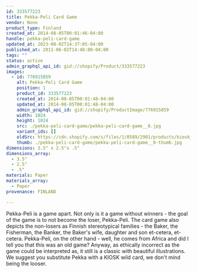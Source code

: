 ```yaml
---
id: 333577223
title: Pekka-Peli Card Game
vendor: None
product_type: Finland
created_at: 2014-08-05T00:01:46-04:00
handle: pekka-peli-card-game
updated_at: 2023-08-02T14:37:05-04:00
published_at: 2011-06-02T14:48:00-04:00
tags: ""
status: active
admin_graphql_api_id: gid://shopify/Product/333577223
images:
  - id: 776915859
    alt: Pekka-Peli Card Game
    position: 1
    product_id: 333577223
    created_at: 2014-08-05T00:01:48-04:00
    updated_at: 2014-08-05T00:01:48-04:00
    admin_graphql_api_id: gid://shopify/ProductImage/776915859
    width: 1024
    height: 1024
    src: ./pekka-peli-card-game/pekka-peli-card-game__0.jpg
    variant_ids: []
    oldSrc: https://cdn.shopify.com/s/files/1/0589/2901/products/kiosk_fi_PEKKAPELI.jpeg?v=1407211308
    thumb: ./pekka-peli-card-game/pekka-peli-card-game__0-thumb.jpg
dimensions: 3.5" x 2.5"x .5"
dimensions_array:
  - 3.5"
  - 2.5"
  - .5"
materials: Paper
materials_array:
  - Paper
provenance: FINLAND

---
```


Pekka-Peli is a game apart. Not only is it a game without winners - the goal of the game is to not become the loser, Pekka-Peli. The card game also depicts the non-losers as Finnish stereotypical families - the Baker, the Fisherman, the Banker, the Baker's wife, daughter and son et-cetera, et-cetera. Pekka-Peli, on the other hand - well, he comes from Africa and did I tell you that this was an old game? Anyway, as ethically incorrect as the game could be interpreted as, it still is a classic with beautiful illustrations. We suggest you substitute Pekka with a KIOSK wild card, we don't mind being the looser.
